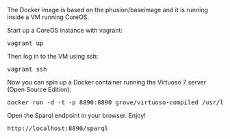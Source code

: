 The Docker image is based on the phusion/baseimage and it is running inside a VM running CoreOS.

Start up a CoreOS instance with vagrant:
<pre>
vagrant up
</pre>

Then log in to the VM using ssh:
<pre>
vagrant ssh
</pre>

Now you can spin up a Docker container running the Virtuoso 7 server (Open Source Edition):
<pre>
docker run -d -t -p 8890:8890 grove/virtuoso-compiled /usr/local/virtuoso-opensource/bin/virtuoso-t -df +configfile /usr/local/virtuoso-opensource/var/lib/virtuoso/db/virtuoso.ini
</pre>

Open the Sparql endpoint in your browser. Enjoy!

<pre>
http://localhost:8890/sparql
</pre>

